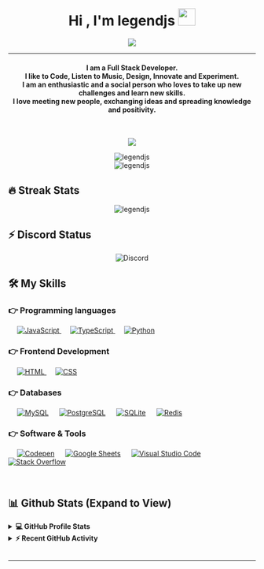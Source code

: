 <h1 align="center">Hi , I'm legendjs <img src="https://media.giphy.com/media/hvRJCLFzcasrR4ia7z/giphy.gif" width="35"></h1>
<p align="center">
  <a href="https://github.com/DenverCoder1/readme-typing-svg"><img src="https://readme-typing-svg.herokuapp.com?lines=Computer+Science+Student;Full+Stack+Developer;Coding%20|%20Music%20Enthusiast;Graphic%20Designer;Always%20learning%20new%20things&center=true&width=500&height=50"></a>
</p>
<hr/>
<h4 align="center">I am a Full Stack Developer.<br>I like to Code, Listen to Music, Design, Innovate and Experiment.<br>I am an enthusiastic and a social person who loves to take up new challenges and learn new skills.<br>I love meeting new people, exchanging ideas and spreading knowledge and positivity.</h4>
<br>
<p align="center"><a href="https://ko-fi.com/O4O1E53S9"><img src="https://ko-fi.com/img/githubbutton_sm.svg"/><a/></p>
<p align="center"> <img src="https://komarev.com/ghpvc/?username=legend-js-dev&label=Profile%20views&color=0e75b6&style=for-the-badge" alt="legendjs" /> <br> <img src="https://media.discordapp.net/attachments/954624639261351976/980356253341581332/Image.jpg" alt="legendjs"> </p>

## 🔥 Streak Stats
<p align="center"><img src="https://github-readme-streak-stats.herokuapp.com/?user=legend-js-dev&theme=algolia" alt="legendjs"  /></p>

## ⚡ Discord Status
<p align="center"> <img src="https://discord.c99.nl/widget/theme-3/481783822342553601.png" alt="Discord"/> </p>

## 🛠️ My Skills

### 👉 Programming languages

<p align="left">
  &emsp;
  <a href="https://developer.mozilla.org/en-US/docs/Web/JavaScript" target="_blank"> 
     <img alt="JavaScript" src="https://img.shields.io/badge/JavaScript%20-%23F7DF1E.svg?logo=javascript&logoColor=black&style=for-the-badge">
   </a>
  &emsp;
  <a href="https://www.typescriptlang.org/">
    <img alt="TypeScript" src="https://img.shields.io/badge/typescript-%23007ACC.svg?style=for-the-badge&logo=typescript&logoColor=white"/>
  </a>
  &emsp;
   <a href="https://www.python.org" target="_blank">
    <img alt="Python" src="https://img.shields.io/badge/Python%20-%2314354C.svg?logo=python&logoColor=white&style=for-the-badge">
  </a>
</p>

### 👉 Frontend Development
<p align="left">
  &emsp;
  <a href="https://www.w3.org/html/" target="_blank"> 
   <img alt="HTML" src="https://img.shields.io/badge/HTML5%20-%23E34F26.svg?logo=html5&logoColor=white&style=for-the-badge">
  </a>
  &emsp;
  <a href="https://www.w3schools.com/css/" target="_blank">
    <img alt="CSS" src="https://img.shields.io/badge/CSS%20-%231572B6.svg?logo=css3&logoColor=white&style=for-the-badge">
  </a>
</p>

### 👉 Databases
<p align="left">
  &emsp;
    <a href="https://www.mysql.com/"><img alt="MySQL" src="https://img.shields.io/badge/mysql-%2300f.svg?style=for-the-badge&logo=mysql&logoColor=white"></a>
  &emsp;
    <a href="https://www.postgresql.org/"><img alt="PostgreSQL" src ="https://img.shields.io/badge/postgres-%23316192.svg?style=for-the-badge&logo=postgresql&logoColor=white"/></a>
  &emsp;
    <a href="https://www.sqlite.org/"><img alt="SQLite" src="https://img.shields.io/badge/sqlite-%2307405e.svg?style=for-the-badge&logo=sqlite&logoColor=white"></a>
  &emsp;
    <a href="https://www.redis.io/"><img alt="Redis" src="https://img.shields.io/badge/redis-%23DD0031.svg?style=for-the-badge&logo=redis&logoColor=white"></a>  
  </p>
  
 ### 👉 Software & Tools
 
<p>
  &emsp;
    <a href="#"><img alt="Codepen" src="https://img.shields.io/badge/Codepen-000000.svg?logo=codepen&logoColor=white&style=for-the-badge"></a>
  &emsp;
    <a href="#"><img alt="Google Sheets" src="https://img.shields.io/badge/Google%20Sheets%20-%2334A853.svg?logo=google%20sheets&logoColor=white&style=for-the-badge"></a>
  &emsp;
    <a href="#"><img alt="Visual Studio Code" src="https://img.shields.io/badge/Visual%20Studio%20Code-0078d7.svg?logo=visual-studio-code&logoColor=white&style=for-the-badge"></a>
  &emsp;
    <a href="#"><img alt="Stack Overflow" src="https://img.shields.io/badge/-Stack%20Overflow-FE7A16?logo=stack-overflow&logoColor=white&style=for-the-badge"></a>
  &emsp;
</p>

<br/>

## 📊 Github Stats (Expand to View) 


<details> 
  <summary><b>💻 GitHub Profile Stats</b></summary>
  <br/>
  <p align="center">
    <a href="https://github.com/anuraghazra/github-readme-stats"><img alt="legendjs' Github Stats" src="https://github-readme-stats.vercel.app/api?username=legend-js-dev&show_icons=true&count_private=true&theme=algolia" height="192px"/></a>
<br/>
  &nbsp;
	  <img src="https://github-readme-stats.vercel.app/api/top-langs?username=legend-js-dev&show_icons=true&locale=en&layout=compact&theme=algolia" alt="legendjs" height="192px"/>
  <br/>
  <b>Note:</b> Top languages is only a metric of the languages my public code consists of and doesn't reflect experience or skill level.
  </p>
</details>


<details>
  <summary><b>⚡ Recent GitHub Activity</b></summary>
  <br/>
   <a href="https://github.com/legend-js-dev"><img alt="legendjs' Activity Graph" src="https://activity-graph.herokuapp.com/graph?username=legend-js-dev&custom_title=legendjs'%20Contribution%20Graph&theme=react-dark" /></a>
  <br/>

</details>

<br/>

<hr/>
